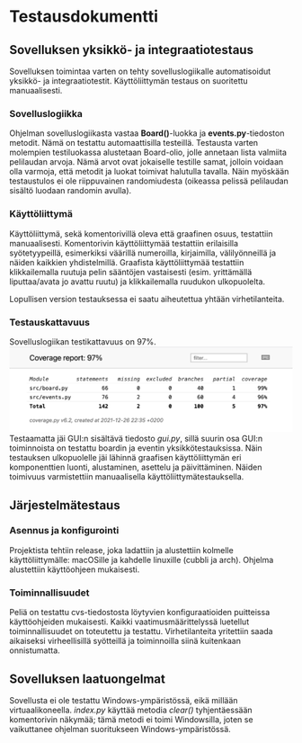 # Testausdokumentti

## Sovelluksen yksikkö- ja integraatiotestaus
Sovelluksen toimintaa varten on tehty sovelluslogiikalle automatisoidut yksikkö- ja integraatiotestit. Käyttöliittymän testaus on suoritettu manuaalisesti.

### Sovelluslogiikka
Ohjelman sovelluslogiikasta vastaa **Board()**-luokka ja **events.py**-tiedoston metodit. Nämä on testattu automaattisilla testeillä. Testausta varten 
molempien testiluokassa alustetaan Board-olio, jolle annetaan lista valmiita pelilaudan arvoja. Nämä arvot ovat jokaiselle testille samat, jolloin voidaan
olla varmoja, että metodit ja luokat toimivat halutulla tavalla. Näin myöskään testaustulos ei ole riippuvainen randomiudesta (oikeassa pelissä pelilaudan
sisältö luodaan randomin avulla).

### Käyttöliittymä
Käyttöliittymä, sekä komentorivillä oleva että graafinen osuus, testattiin manuaalisesti. Komentorivin käyttöliittymää testattiin erilaisilla syötetyypeillä, esimerkiksi väärillä numeroilla, kirjaimilla, välilyönneillä ja näiden kaikkien yhdistelmillä. Graafista käyttöliittymää testattiin klikkailemalla ruutuja pelin sääntöjen vastaisesti (esim. yrittämällä liputtaa/avata jo avattu ruutu) ja klikkailemalla ruudukon ulkopuolelta.

Lopullisen version testauksessa ei saatu aiheutettua yhtään virhetilanteita.

### Testauskattavuus
Sovelluslogiikan testikattavuus on 97%.
![coverage-report](https://github.com/savalre/ot-harjoitustyo/blob/bc1cfe4d27c6029c291f53fc8e2f21d768115e85/dokumentaatio/pictures/coverage_report.png)
Testaamatta jäi GUI:n sisältävä tiedosto *gui.py*, sillä suurin osa GUI:n toiminnoista on testattu boardin ja eventin yksikkötestauksissa. Näin
testauksen ulkopuolelle jäi lähinnä graafisen käyttöliittymän eri komponenttien luonti, alustaminen, asettelu ja päivittäminen. Näiden toimivuus varmistettiin 
manuaalisella käyttöliittymätestauksella.

## Järjestelmätestaus

### Asennus ja konfigurointi
Projektista tehtiin release, joka ladattiin ja alustettiin kolmelle käyttöliittymälle: macOSille ja kahdelle linuxille (cubbli ja arch). Ohjelma alustettiin
käyttöohjeen mukaisesti. 

### Toiminnallisuudet

Peliä on testattu cvs-tiedostosta löytyvien konfiguraatioiden puitteissa käyttöohjeiden mukaisesti. Kaikki vaatimusmäärittelyssä luetellut toiminnallisuudet on toteutettu ja testattu. Virhetilanteita yritettiin saada aikaiseksi
virheellisillä syötteillä ja toiminnoilla siinä kuitenkaan onnistumatta. 

## Sovelluksen laatuongelmat

Sovellusta ei ole testattu Windows-ympäristössä, eikä millään virtuaalikoneella. *index.py* käyttää metodia *clear()* tyhjentäessään komentorivin
näkymää; tämä metodi ei toimi Windowsilla, joten se vaikuttanee ohjelman suoritukseen Windows-ympäristössä.
